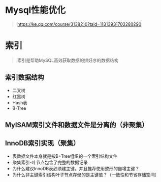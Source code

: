 # Mysql性能优化


> https://ke.qq.com/course/3138210?taid=11313931703280290


# 索引

> 索引是帮助MySQL高效获取数据的排好序的数据结构

## 索引数据结构
- 二叉树
- 红黑树
- Hash表
- B-Tree

## MyISAM索引文件和数据文件是分离的（非聚集）

## InnoDB索引实现（聚集）
- 表数据文件本身就是按B+Tree组织的一个索引结构文件
- 聚集索引-叶节点包含了完整的数据记录
- 为什么建议InnoDB表必须建主键，并且推荐使用整形的自增主键？
- 为什么非主键索引结构叶子节点存储的是主键值？（一致性和节省存储空间）